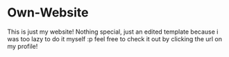 # Own-Website
This is just my website!
Nothing special, just an edited template because i was too lazy to do it myself :p
feel free to check it out by clicking the url on my profile!
